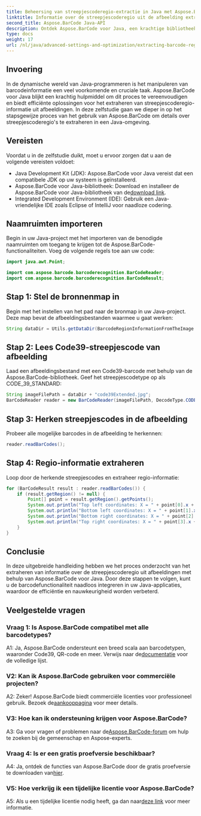 ```yaml
---
title: Beheersing van streepjescoderegio-extractie in Java met Aspose.BarCode
linktitle: Informatie over de streepjescoderegio uit de afbeelding extraheren
second_title: Aspose.BarCode Java-API
description: Ontdek Aspose.BarCode voor Java, een krachtige bibliotheek voor het moeiteloos extraheren van details over streepjescoderegio's. Verbeter uw Java-applicaties met precisie.
type: docs
weight: 17
url: /nl/java/advanced-settings-and-optimization/extracting-barcode-region-information/
---
```

## Invoering

In de dynamische wereld van Java-programmeren is het manipuleren van barcodeinformatie een veel voorkomende en cruciale taak. Aspose.BarCode voor Java blijkt een krachtig hulpmiddel om dit proces te vereenvoudigen en biedt efficiënte oplossingen voor het extraheren van streepjescoderegio-informatie uit afbeeldingen. In deze zelfstudie gaan we dieper in op het stapsgewijze proces van het gebruik van Aspose.BarCode om details over streepjescoderegio's te extraheren in een Java-omgeving.

## Vereisten

Voordat u in de zelfstudie duikt, moet u ervoor zorgen dat u aan de volgende vereisten voldoet:

- Java Development Kit (JDK): Aspose.BarCode voor Java vereist dat een compatibele JDK op uw systeem is geïnstalleerd.
-  Aspose.BarCode voor Java-bibliotheek: Download en installeer de Aspose.BarCode voor Java-bibliotheek van de[download link](https://releases.aspose.com/barcode/java/).
- Integrated Development Environment (IDE): Gebruik een Java-vriendelijke IDE zoals Eclipse of IntelliJ voor naadloze codering.

## Naamruimten importeren

Begin in uw Java-project met het importeren van de benodigde naamruimten om toegang te krijgen tot de Aspose.BarCode-functionaliteiten. Voeg de volgende regels toe aan uw code:

```java
import java.awt.Point;

import com.aspose.barcode.barcoderecognition.BarCodeReader;
import com.aspose.barcode.barcoderecognition.BarCodeResult;


```

## Stap 1: Stel de bronnenmap in

Begin met het instellen van het pad naar de bronmap in uw Java-project. Deze map bevat de afbeeldingsbestanden waarmee u gaat werken:

```java
String dataDir = Utils.getDataDir(BarcodeRegionInformationFromTheImage.class) + "BarcodeReader/advanced_features/";
```

## Stap 2: Lees Code39-streepjescode van afbeelding

Laad een afbeeldingsbestand met een Code39-barcode met behulp van de Aspose.BarCode-bibliotheek. Geef het streepjescodetype op als CODE_39_STANDARD:

```java
String imageFilePath = dataDir + "code39Extended.jpg";
BarCodeReader reader = new BarCodeReader(imageFilePath, DecodeType.CODE_39_STANDARD);
```

## Stap 3: Herken streepjescodes in de afbeelding

Probeer alle mogelijke barcodes in de afbeelding te herkennen:

```java
reader.readBarCodes();
```

## Stap 4: Regio-informatie extraheren

Loop door de herkende streepjescodes en extraheer regio-informatie:

```java
for (BarCodeResult result : reader.readBarCodes()) {
    if (result.getRegion() != null) {
        Point[] point = result.getRegion().getPoints();
        System.out.println("Top left coordinates: X = " + point[0].x + ", Y = " + point[0].y);
        System.out.println("Bottom left coordinates: X = " + point[1].x + ", Y = " + point[1].y);
        System.out.println("Bottom right coordinates: X = " + point[2].x + ", Y = " + point[2].y);
        System.out.println("Top right coordinates: X = " + point[3].x + ", Y = " + point[3].y);
    }
}
```

## Conclusie

In deze uitgebreide handleiding hebben we het proces onderzocht van het extraheren van informatie over de streepjescoderegio uit afbeeldingen met behulp van Aspose.BarCode voor Java. Door deze stappen te volgen, kunt u de barcodefunctionaliteit naadloos integreren in uw Java-applicaties, waardoor de efficiëntie en nauwkeurigheid worden verbeterd.

## Veelgestelde vragen

### Vraag 1: Is Aspose.BarCode compatibel met alle barcodetypes?

 A1: Ja, Aspose.BarCode ondersteunt een breed scala aan barcodetypen, waaronder Code39, QR-code en meer. Verwijs naar de[documentatie](https://reference.aspose.com/barcode/java/) voor de volledige lijst.

### V2: Kan ik Aspose.BarCode gebruiken voor commerciële projecten?

 A2: Zeker! Aspose.BarCode biedt commerciële licenties voor professioneel gebruik. Bezoek de[aankooppagina](https://purchase.aspose.com/buy) voor meer details.

### V3: Hoe kan ik ondersteuning krijgen voor Aspose.BarCode?

 A3: Ga voor vragen of problemen naar de[Aspose.BarCode-forum](https://forum.aspose.com/c/barcode/13) om hulp te zoeken bij de gemeenschap en Aspose-experts.

### Vraag 4: Is er een gratis proefversie beschikbaar?

 A4: Ja, ontdek de functies van Aspose.BarCode door de gratis proefversie te downloaden van[hier](https://releases.aspose.com/).

### V5: Hoe verkrijg ik een tijdelijke licentie voor Aspose.BarCode?

 A5: Als u een tijdelijke licentie nodig heeft, ga dan naar[deze link](https://purchase.aspose.com/temporary-license/) voor meer informatie.